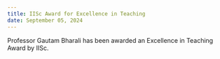```yaml
---
title: IISc Award for Excellence in Teaching
date: September 05, 2024
---
```


Professor Gautam Bharali has been awarded an Excellence in Teaching Award by IISc. 
